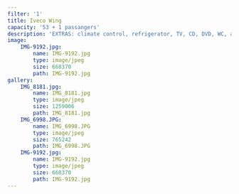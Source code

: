 ```yaml
---
filter: '1'
title: Iveco Wing
capacity: '53 + 1 passangers'
description: 'EXTRAS: climate control, refrigerator, TV, CD, DVD, WC, adjustable seats, seatbelt'
image:
    IMG-9192.jpg:
        name: IMG-9192.jpg
        type: image/jpeg
        size: 668370
        path: IMG-9192.jpg
gallery:
    IMG_8181.jpg:
        name: IMG_8181.jpg
        type: image/jpeg
        size: 1259006
        path: IMG_8181.jpg
    IMG_6998.JPG:
        name: IMG_6998.JPG
        type: image/jpeg
        size: 765242
        path: IMG_6998.JPG
    IMG-9192.jpg:
        name: IMG-9192.jpg
        type: image/jpeg
        size: 668370
        path: IMG-9192.jpg
---
```

